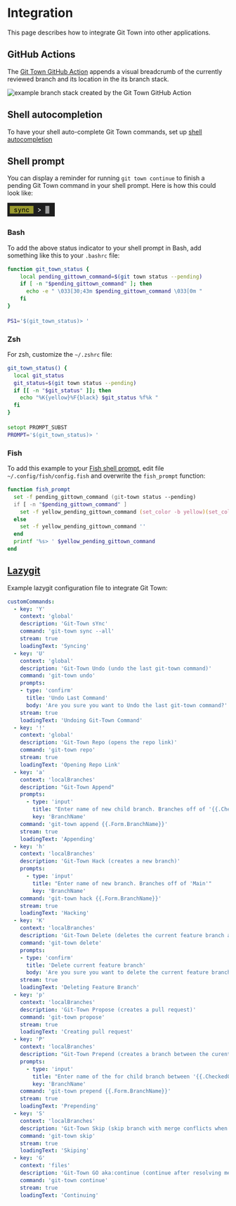 # Integration

This page describes how to integrate Git Town into other applications.

## GitHub Actions

The
[Git Town GitHub Action](https://github.com/marketplace/actions/git-town-github-action)
appends a visual breadcrumb of the currently reviewed branch and its location in
the its branch stack.

![example branch stack created by the Git Town GitHub Action](https://raw.githubusercontent.com/git-town/action/main/docs/example-visualization.png)

## Shell autocompletion

To have your shell auto-complete Git Town commands, set up
[shell autocompletion](commands/completions.md)

## Shell prompt

You can display a reminder for running `git town continue` to finish a pending
Git Town command in your shell prompt. Here is how this could look like:

<img width="108" height="31" src="shell_prompt_example.gif">

### Bash

To add the above status indicator to your shell prompt in Bash, add something
like this to your `.bashrc` file:

```bash
function git_town_status {
    local pending_gittown_command=$(git town status --pending)
    if [ -n "$pending_gittown_command" ]; then
      echo -e " \033[30;43m $pending_gittown_command \033[0m "
    fi
}

PS1='$(git_town_status)> '
```

### Zsh

For zsh, customize the `~/.zshrc` file:

```zsh
git_town_status() {
  local git_status
  git_status=$(git town status --pending)
  if [[ -n "$git_status" ]]; then
    echo "%K{yellow}%F{black} $git_status %f%k "
  fi
}

setopt PROMPT_SUBST
PROMPT='$(git_town_status)> '
```

### Fish

To add this example to your
[Fish shell prompt](https://fishshell.com/docs/current/cmds/fish_prompt.html),
edit file `~/.config/fish/config.fish` and overwrite the `fish_prompt` function:

```zsh
function fish_prompt
  set -f pending_gittown_command (git-town status --pending)
  if [ -n "$pending_gittown_command" ]
    set -f yellow_pending_gittown_command (set_color -b yellow)(set_color black)(echo " $pending_gittown_command ")(set_color normal)' '
  else
    set -f yellow_pending_gittown_command ''
  end
  printf '%s> ' $yellow_pending_gittown_command
end
```

## [Lazygit](https://github.com/jesseduffield/lazygit)

Example lazygit configuration file to integrate Git Town:

```yml
customCommands:
  - key: 'Y'
    context: 'global'
    description: 'Git-Town sYnc'
    command: 'git-town sync --all'
    stream: true
    loadingText: 'Syncing'
  - key: 'U'
    context: 'global'
    description: 'Git-Town Undo (undo the last git-town command)'
    command: 'git-town undo'
    prompts:
    - type: 'confirm'
      title: 'Undo Last Command'
      body: 'Are you sure you want to Undo the last git-town command?'
    stream: true
    loadingText: 'Undoing Git-Town Command'
  - key: '!'
    context: 'global'
    description: 'Git-Town Repo (opens the repo link)'
    command: 'git-town repo'
    stream: true
    loadingText: 'Opening Repo Link'
  - key: 'a'
    context: 'localBranches'
    description: "Git-Town Append"
    prompts:
      - type: 'input'
        title: "Enter name of new child branch. Branches off of '{{.CheckedOutBranch.Name}}'"
        key: 'BranchName'
    command: 'git-town append {{.Form.BranchName}}'
    stream: true
    loadingText: 'Appending'
  - key: 'h'
    context: 'localBranches'
    description: 'Git-Town Hack (creates a new branch)'
    prompts:
      - type: 'input'
        title: "Enter name of new branch. Branches off of 'Main'"
        key: 'BranchName'
    command: 'git-town hack {{.Form.BranchName}}'
    stream: true
    loadingText: 'Hacking'
  - key: 'K'
    context: 'localBranches'
    description: 'Git-Town Delete (deletes the current feature branch and sYnc)'
    command: 'git-town delete'
    prompts:
    - type: 'confirm'
      title: 'Delete current feature branch'
      body: 'Are you sure you want to delete the current feature branch?'
    stream: true
    loadingText: 'Deleting Feature Branch'
  - key: 'p'
    context: 'localBranches'
    description: 'Git-Town Propose (creates a pull request)'
    command: 'git-town propose'
    stream: true
    loadingText: 'Creating pull request'
  - key: 'P'
    context: 'localBranches'
    description: "Git-Town Prepend (creates a branch between the curent branch and its parent)"
    prompts:
      - type: 'input'
        title: "Enter name of the for child branch between '{{.CheckedOutBranch.Name}}' and its parent"
        key: 'BranchName'
    command: 'git-town prepend {{.Form.BranchName}}'
    stream: true
    loadingText: 'Prepending'
  - key: 'S'
    context: 'localBranches'
    description: 'Git-Town Skip (skip branch with merge conflicts when syncing)'
    command: 'git-town skip'
    stream: true
    loadingText: 'Skiping'
  - key: 'G'
    context: 'files'
    description: 'Git-Town GO aka:continue (continue after resolving merge conflicts)'
    command: 'git-town continue'
    stream: true
    loadingText: 'Continuing'
```
